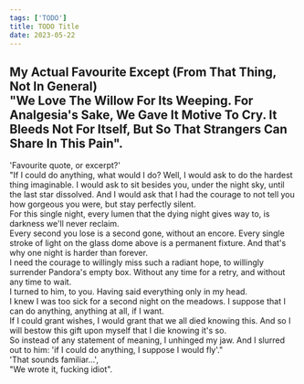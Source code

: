 ```yaml
---
tags: ['TODO']
title: TODO Title
date: 2023-05-22
---
```


My Actual Favourite Except (From That Thing, Not In General)  
"We Love The Willow For Its Weeping. For Analgesia's Sake, We Gave It Motive To Cry. It Bleeds Not For Itself, But So That Strangers Can Share In This Pain".  
---

'Favourite quote, or excerpt?'  
"If I could do anything, what would I do? Well, I would ask to do the hardest thing imaginable. I would ask to sit besides you, under the night sky, until the last star dissolved. And I would ask that I had the courage to not tell you how gorgeous you were, but stay perfectly silent.  
For this single night, every lumen that the dying night gives way to, is darkness we'll never reclaim.  
Every second you lose is a second gone, without an encore. Every single stroke of light on the glass dome above is a permanent fixture. And that's why one night is harder than forever.  
I need the courage to willingly miss such a radiant hope, to willingly surrender Pandora's empty box. Without any time for a retry, and without any time to wait.  
I turned to him, to you. Having said everything only in my head.  
I knew I was too sick for a second night on the meadows. I suppose that I can do anything, anything at all, if I want.  
If I could grant wishes, I would grant that we all died knowing this. And so I will bestow this gift upon myself that I die knowing it's so.  
So instead of any statement of meaning, I unhinged my jaw. And I slurred out to him: 'if I could do anything, I suppose I would fly'."  
'That sounds familiar...',  
"We wrote it, fucking idiot".  
